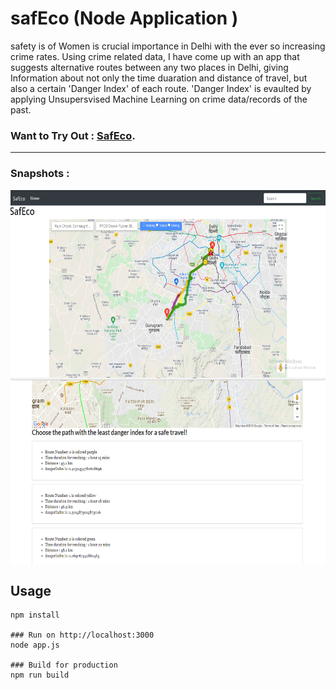 # safEco (Node Application )

safety is of Women is crucial importance in Delhi with the ever so increasing crime rates.
Using crime related data, I have come up with an app that suggests alternative routes between any two places in Delhi, giving
Information about not only the time duaration and distance of travel, but also a certain 'Danger Index' of each route.
'Danger Index' is evaulted by applying Unsupersvised Machine Learning on crime data/records of the past.

### Want to Try Out : [SafEco](https://safeco.herokuapp.com/).

---

### Snapshots :

<img align="center" height="300px" alt="GIF" src="images\home.PNG"/>
<img align="center" height="300px" alt="GIF" src="images\result.png"/>

## Usage

```
npm install

### Run on http://localhost:3000
node app.js

### Build for production
npm run build
```
